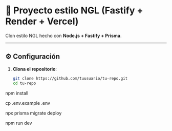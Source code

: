# 🚀 Proyecto estilo NGL (Fastify + Render + Vercel)

Clon estilo NGL hecho con **Node.js + Fastify + Prisma**.

---

## ⚙️ Configuración

1. **Clona el repositorio**:
   ```bash
   git clone https://github.com/tuusuario/tu-repo.git
   cd tu-repo

npm install

cp .env.example .env

npx prisma migrate deploy

npm run dev
